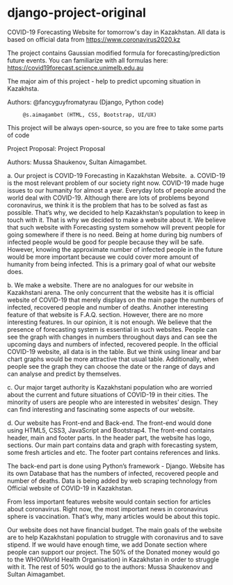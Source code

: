 # django-project-original

COVID-19 Forecasting Website for tomorrow's day in Kazakhstan. 
All data is based on official data from https://www.coronavirus2020.kz

The project contains Gaussian modified formula for forecasting/prediction future events. 
You can familiarize with all formulas here: https://covid19forecast.science.unimelb.edu.au

The major aim of this project - help to predict upcoming situation in Kazakhsta.

Authors: @fancyguyfromatyrau (Django, Python code)
          
         @s.aimagambet (HTML, CSS, Bootstrap, UI/UX)
         
        
This project will be always open-source, so you are free to take some parts of code

Project Proposal:
					Project Proposal

Authors: Mussa Shaukenov, Sultan Aimagambet. 

a. Our project is COVID-19 Forecasting in Kazakhstan Website.  a. COVID-19 is the most relevant problem of our society right now. COVID-19 made huge issues to our humanity for almost a year. Everyday lots of people around the world deal with COVID-19. Although there are lots of problems beyond coronavirus, we think it is the problem that has to be solved as fast as possible. That’s why, we decided to help Kazakhstan’s population to keep in touch with it. That is why we decided to make a website about it. We believe that such website with Forecasting system somehow will prevent people for going somewhere if there is no need. Being at home during big numbers of infected people would be good for people because they will be safe. However, knowing the approximate number of infected people in the future would be more important because we could cover more amount of humanity from being infected. This is a primary goal of what our website does.

b. We make a website. There are no analogues for our website in Kazakhstani arena. The only concurrent that the website has it is official website of COVID-19 that merely displays on the main page the numbers of infected, recovered people and number of deaths. Another interesting feature of that website is F.A.Q. section. However, there are no more interesting features. In our opinion, it is not enough. We believe that the presence of forecasting system is essential in such websites. People can see the graph with changes in numbers throughout days and can see the upcoming days and numbers of infected, recovered people. In the official COVID-19 website, all data is in the table. But we think using linear and bar chart graphs would be more attractive that usual table. Additionally, when people see the graph they can choose the date or the range of days and can analyse and predict by themselves.

c. Our major target authority is Kazakhstani population who are worried about the current and future situations of COVID-19 in their cities. 
The minority of users are people who are interested in websites’ design. They can find interesting and fascinating some aspects of our website.

d. Our website has Front-end and Back-end. The front-end would done using HTML5, CSS3, JavaScript and Bootstrap4. The front-end contains header, main and footer parts. In the header part, the website has logo, sections. Our main part contains data and graph with forecasting system, some fresh articles and etc. The footer part contains references and links.

The back-end part is done using Python’s framework - Django. Website has its own Database that has the numbers of infected, recovered people and number of deaths. Data is being added by web scraping technology from Official website of COVID-19 in Kazakhstan. 

From less important features website would contain section for articles about coronavirus. Right now, the most important news in coronavirus sphere is vaccination. That’s why, many articles would be about this topic. 

Our website does not have financial budget. The main goals of the website are to help Kazakhstani population to struggle with coronavirus and to save stipend. If we would have enough time, we add Donate section where people can support our project. The 50% of the Donated money would go to the WHO(World Health Organisation) in Kazakhstan in order to struggle with it. The rest of 50% would go to the authors: Mussa Shaukenov and Sultan Aimagambet. 




